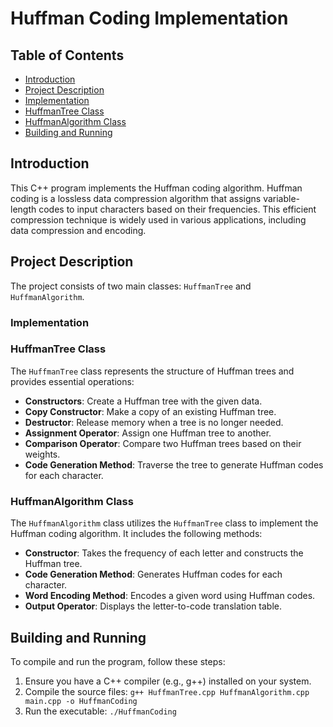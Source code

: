 
# Huffman Coding Implementation

## Table of Contents

- [Introduction](#introduction)
- [Project Description](#project-description)
- [Implementation](#implementation)
- [HuffmanTree Class](#huffmantree-class)
- [HuffmanAlgorithm Class](#huffmanalgorithm-class)
- [Building and Running](#building-and-running)


## Introduction

This C++ program implements the Huffman coding algorithm. Huffman coding is a lossless data compression algorithm that assigns variable-length codes to input characters based on their frequencies. This efficient compression technique is widely used in various applications, including data compression and encoding.

## Project Description

The project consists of two main classes: `HuffmanTree` and `HuffmanAlgorithm`.

### Implementation

### HuffmanTree Class

The `HuffmanTree` class represents the structure of Huffman trees and provides essential operations:

- **Constructors**: Create a Huffman tree with the given data.
- **Copy Constructor**: Make a copy of an existing Huffman tree.
- **Destructor**: Release memory when a tree is no longer needed.
- **Assignment Operator**: Assign one Huffman tree to another.
- **Comparison Operator**: Compare two Huffman trees based on their weights.
- **Code Generation Method**: Traverse the tree to generate Huffman codes for each character.

### HuffmanAlgorithm Class

The `HuffmanAlgorithm` class utilizes the `HuffmanTree` class to implement the Huffman coding algorithm. It includes the following methods:

- **Constructor**: Takes the frequency of each letter and constructs the Huffman tree.
- **Code Generation Method**: Generates Huffman codes for each character.
- **Word Encoding Method**: Encodes a given word using Huffman codes.
- **Output Operator**: Displays the letter-to-code translation table.

## Building and Running

To compile and run the program, follow these steps:

1. Ensure you have a C++ compiler (e.g., g++) installed on your system.
2. Compile the source files: `g++ HuffmanTree.cpp HuffmanAlgorithm.cpp main.cpp -o HuffmanCoding`
3. Run the executable: `./HuffmanCoding`




